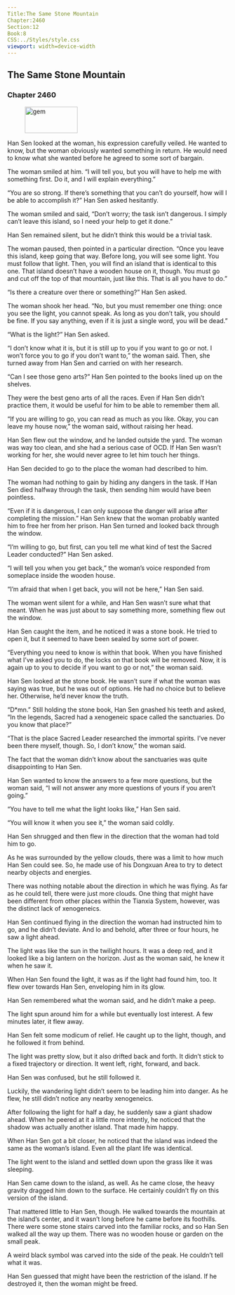 ```yaml
---
Title:The Same Stone Mountain 
Chapter:2460 
Section:12 
Book:8 
CSS:../Styles/style.css 
viewport: width=device-width
---
```

  
## The Same Stone Mountain
### Chapter 2460
  
<figure>
	<img src="../Images/gem.gif" alt="gem" id="gem" width="120" height="60" />
</figure>
  

  
Han Sen looked at the woman, his expression carefully veiled. He wanted to know, but the woman obviously wanted something in return. He would need to know what she wanted before he agreed to some sort of bargain.

The woman smiled at him. “I will tell you, but you will have to help me with something first. Do it, and I will explain everything.”

“You are so strong. If there’s something that you can’t do yourself, how will I be able to accomplish it?” Han Sen asked hesitantly.

The woman smiled and said, “Don’t worry; the task isn’t dangerous. I simply can’t leave this island, so I need your help to get it done.”

Han Sen remained silent, but he didn’t think this would be a trivial task.

The woman paused, then pointed in a particular direction. “Once you leave this island, keep going that way. Before long, you will see some light. You must follow that light. Then, you will find an island that is identical to this one. That island doesn’t have a wooden house on it, though. You must go and cut off the top of that mountain, just like this. That is all you have to do.”

“Is there a creature over there or something?” Han Sen asked.

The woman shook her head. “No, but you must remember one thing: once you see the light, you cannot speak. As long as you don’t talk, you should be fine. If you say anything, even if it is just a single word, you will be dead.”

“What is the light?” Han Sen asked.

“I don’t know what it is, but it is still up to you if you want to go or not. I won’t force you to go if you don’t want to,” the woman said. Then, she turned away from Han Sen and carried on with her research.

“Can I see those geno arts?” Han Sen pointed to the books lined up on the shelves.

They were the best geno arts of all the races. Even if Han Sen didn’t practice them, it would be useful for him to be able to remember them all.

“If you are willing to go, you can read as much as you like. Okay, you can leave my house now,” the woman said, without raising her head.

Han Sen flew out the window, and he landed outside the yard. The woman was way too clean, and she had a serious case of OCD. If Han Sen wasn’t working for her, she would never agree to let him touch her things.

Han Sen decided to go to the place the woman had described to him.

The woman had nothing to gain by hiding any dangers in the task. If Han Sen died halfway through the task, then sending him would have been pointless.

“Even if it is dangerous, I can only suppose the danger will arise after completing the mission.” Han Sen knew that the woman probably wanted him to free her from her prison. Han Sen turned and looked back through the window.

“I’m willing to go, but first, can you tell me what kind of test the Sacred Leader conducted?” Han Sen asked.

“I will tell you when you get back,” the woman’s voice responded from someplace inside the wooden house.

“I’m afraid that when I get back, you will not be here,” Han Sen said.

The woman went silent for a while, and Han Sen wasn’t sure what that meant. When he was just about to say something more, something flew out the window.

Han Sen caught the item, and he noticed it was a stone book. He tried to open it, but it seemed to have been sealed by some sort of power.

“Everything you need to know is within that book. When you have finished what I’ve asked you to do, the locks on that book will be removed. Now, it is again up to you to decide if you want to go or not,” the woman said.

Han Sen looked at the stone book. He wasn’t sure if what the woman was saying was true, but he was out of options. He had no choice but to believe her. Otherwise, he’d never know the truth.

“D*mn.” Still holding the stone book, Han Sen gnashed his teeth and asked, “In the legends, Sacred had a xenogeneic space called the sanctuaries. Do you know that place?”

“That is the place Sacred Leader researched the immortal spirits. I’ve never been there myself, though. So, I don’t know,” the woman said.

The fact that the woman didn’t know about the sanctuaries was quite disappointing to Han Sen.

Han Sen wanted to know the answers to a few more questions, but the woman said, “I will not answer any more questions of yours if you aren’t going.”

“You have to tell me what the light looks like,” Han Sen said.

“You will know it when you see it,” the woman said coldly.

Han Sen shrugged and then flew in the direction that the woman had told him to go.

As he was surrounded by the yellow clouds, there was a limit to how much Han Sen could see. So, he made use of his Dongxuan Area to try to detect nearby objects and energies.

There was nothing notable about the direction in which he was flying. As far as he could tell, there were just more clouds. One thing that might have been different from other places within the Tianxia System, however, was the distinct lack of xenogeneics.

Han Sen continued flying in the direction the woman had instructed him to go, and he didn’t deviate. And lo and behold, after three or four hours, he saw a light ahead.

The light was like the sun in the twilight hours. It was a deep red, and it looked like a big lantern on the horizon. Just as the woman said, he knew it when he saw it.

When Han Sen found the light, it was as if the light had found him, too. It flew over towards Han Sen, enveloping him in its glow.

Han Sen remembered what the woman said, and he didn’t make a peep.

The light spun around him for a while but eventually lost interest. A few minutes later, it flew away.

Han Sen felt some modicum of relief. He caught up to the light, though, and he followed it from behind.

The light was pretty slow, but it also drifted back and forth. It didn’t stick to a fixed trajectory or direction. It went left, right, forward, and back.

Han Sen was confused, but he still followed it.

Luckily, the wandering light didn’t seem to be leading him into danger. As he flew, he still didn’t notice any nearby xenogeneics.

After following the light for half a day, he suddenly saw a giant shadow ahead. When he peered at it a little more intently, he noticed that the shadow was actually another island. That made him happy.

When Han Sen got a bit closer, he noticed that the island was indeed the same as the woman’s island. Even all the plant life was identical.

The light went to the island and settled down upon the grass like it was sleeping.

Han Sen came down to the island, as well. As he came close, the heavy gravity dragged him down to the surface. He certainly couldn’t fly on this version of the island.

That mattered little to Han Sen, though. He walked towards the mountain at the island’s center, and it wasn’t long before he came before its foothills. There were some stone stairs carved into the familiar rocks, and so Han Sen walked all the way up them. There was no wooden house or garden on the small peak.

A weird black symbol was carved into the side of the peak. He couldn’t tell what it was.

Han Sen guessed that might have been the restriction of the island. If he destroyed it, then the woman might be freed.